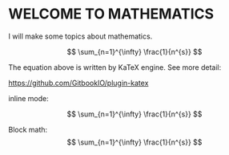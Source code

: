 # WELCOME TO MATHEMATICS

I will make some topics about mathematics.

$$ \sum_{n=1}^{\infty} \frac{1}{n^{s}} $$

The equation above is written by KaTeX engine.
See more detail:

https://github.com/GitbookIO/plugin-katex

inline mode:

$$ \sum_{n=1}^{\infty} \frac{1}{n^{s}} $$

Block math:
$$
\sum_{n=1}^{\infty} \frac{1}{n^{s}}
$$
